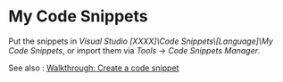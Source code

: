 # My Code Snippets

Put the snippets in *Visual Studio [XXXX]\Code Snippets\\[Language]\My Code Snippets*, or import them via *Tools -> Code Snippets Manager*.

See also : [Walkthrough: Create a code snippet](https://docs.microsoft.com/en-us/visualstudio/ide/walkthrough-creating-a-code-snippet?view=vs-2019)
